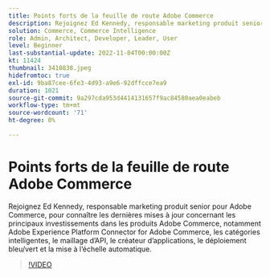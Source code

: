 ```yaml
---
title: Points forts de la feuille de route Adobe Commerce
description: Rejoignez Ed Kennedy, responsable marketing produit senior pour Adobe Commerce, pour découvrir les dernières mises à jour concernant les principaux investissements dans les produits Adobe Commerce.
solution: Commerce, Commerce Intelligence
role: Admin, Architect, Developer, Leader, User
level: Beginner
last-substantial-update: 2022-11-04T00:00:00Z
kt: 11424
thumbnail: 3410838.jpeg
hidefromtoc: true
exl-id: 9ba87cee-6fe3-4d93-a9e6-92dffcce7ea9
duration: 1021
source-git-commit: 9a297cda953d4414131657f9ac84580aea0eabeb
workflow-type: tm+mt
source-wordcount: '71'
ht-degree: 0%

---
```


# Points forts de la feuille de route Adobe Commerce

Rejoignez Ed Kennedy, responsable marketing produit senior pour Adobe Commerce, pour connaître les dernières mises à jour concernant les principaux investissements dans les produits Adobe Commerce, notamment Adobe Experience Platform Connector for Adobe Commerce, les catégories intelligentes, le maillage d’API, le créateur d’applications, le déploiement bleu/vert et la mise à l’échelle automatique.

>[!VIDEO](https://video.tv.adobe.com/v/3410838/?quality=12&learn=on)
